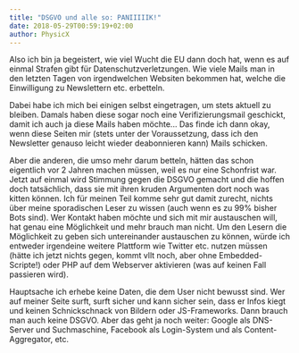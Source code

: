 ```yaml
---
title: "DSGVO und alle so: PANIIIIIK!"
date: 2018-05-29T00:59:19+02:00
author: PhysicX
---
```

Also ich bin ja begeistert, wie viel Wucht die EU dann doch hat, wenn es auf einmal Strafen gibt für Datenschutzverletzungen. Wie viele Mails man in den letzten Tagen von irgendwelchen Websiten bekommen hat, welche die Einwilligung zu Newslettern etc. erbetteln.

Dabei habe ich mich bei einigen selbst eingetragen, um stets aktuell zu bleiben. Damals haben diese sogar noch eine Verifizierungsmail geschickt, damit ich auch ja diese Mails haben möchte... Das finde ich dann okay, wenn diese Seiten mir (stets unter der Voraussetzung, dass ich den Newsletter genauso leicht wieder deabonnieren kann) Mails schicken.

Aber die anderen, die umso mehr darum betteln, hätten das schon eigentlich vor 2 Jahren machen müssen, weil es nur eine Schonfrist war. Jetzt auf einmal wird Stimmung gegen die DSGVO gemacht und die hoffen doch tatsächlich, dass sie mit ihren kruden Argumenten dort noch was kitten können. Ich für meinen Teil komme sehr gut damit zurecht, nichts über meine sporadischen Leser zu wissen (auch wenn es zu 99% bisher Bots sind).
Wer Kontakt haben möchte und sich mit mir austauschen will, hat genau eine Möglichkeit und mehr brauch man nicht. Um den Lesern die Möglichkeit zu geben sich untereinander austauschen zu können, würde ich entweder irgendeine weitere Plattform wie Twitter etc. nutzen müssen (hätte ich jetzt nichts gegen, kommt vllt noch, aber ohne Embedded-Scripte!) oder PHP auf dem Webserver aktivieren (was auf keinen Fall passieren wird).

Hauptsache ich erhebe keine Daten, die dem User nicht bewusst sind. Wer auf meiner Seite surft, surft sicher und kann sicher sein, dass er Infos kiegt und keinen Schnickschnack von Bildern oder JS-Frameworks. Dann brauch man auch keine DSGVO. Aber das geht ja noch weiter: Google als DNS-Server und Suchmaschine, Facebook als Login-System und als Content-Aggregator, etc.